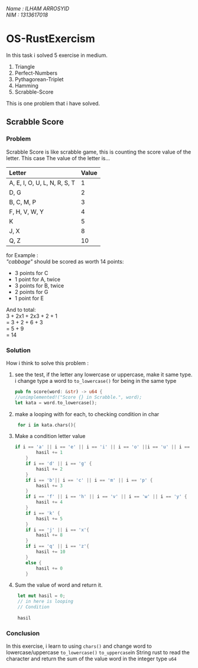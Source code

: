 *Name   : ILHAM ARROSYID* <br>
*NIM    : 1313617018*

# OS-RustExercism


In this task i solved 5 exercise in medium.
1. Triangle
2. Perfect-Numbers
3. Pythagorean-Triplet
4. Hamming
5. Scrabble-Score

This is one problem that i have solved.

## Scrabble Score

### Problem

Scrabble Score is like scrabble game, this is counting the score value of the letter. This case
The value of the letter is...

| Letter | Value |
|:-------|:-------|
|A, E, I, O, U, L, N, R, S, T| 1|
|D, G|2|
|B, C, M, P|3|
|F, H, V, W, Y|4|
|K|5|
|J, X|8|
|Q, Z|10|

for Example : <br>
*"cabbage"* should be scored as worth 14 points:
* 3 points for C
*	1 point for A, twice
*	3 points for B, twice
*	2 points for G
*	1 point for E

And to total: <br>
3 + 2x1 + 2x3 + 2 + 1 <br>
= 3 + 2 + 6 + 3 <br> 
= 5 + 9 <br> 
= 14

### Solution

How i think to solve this problem :
1.	see the test, if the letter any lowercase or uppercase, make it same type. <br>
    i change type a word to `to_lowercase()` for being in the same type
    ```rust
    pub fn score(word: &str) -> u64 {
    //unimplemented!("Score {} in Scrabble.", word);
    let kata = word.to_lowercase();
    ```
2. make a looping with for each, to checking condition in char
    ```rust
     for i in kata.chars(){
    ```
3.	Make a condition letter value
    ```rust
    if i == 'a' || i == 'e' || i == 'i' || i == 'o' ||i == 'u' || i == 'l' ||i == 'n' || i == 'r' ||i == 's' || i == 't' {
            hasil += 1
        }
        if i == 'd' || i == 'g' {
            hasil += 2
        }
        if i == 'b'|| i == 'c' || i == 'm' || i == 'p' {
            hasil += 3
        }
        if i == 'f' || i == 'h' || i == 'v' || i == 'w' || i == 'y' {
            hasil += 4
        }
        if i == 'k' {
            hasil += 5
        }
        if i == 'j' || i == 'x'{
            hasil += 8
        }
        if i == 'q' || i == 'z'{
            hasil += 10
        }
        else {
            hasil += 0
        }
    ```
3.	Sum the value of word and return it.
    ```rust
     let mut hasil = 0;
     // in here is looping
     // Condition
     
     hasil
    ```

### Conclusion
In this exercise, i learn to using `chars()` and change word to lowercase/uppercase  `to_lowercase()` `to_uppercase`in String rust to read the character and return the sum of the value word in the integer type `u64`
